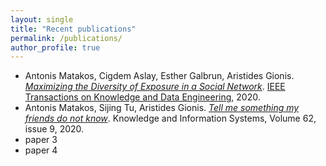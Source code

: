 ```yaml
---
layout: single
title: "Recent publications"
permalink: /publications/
author_profile: true
---
```


- Antonis Matakos, Cigdem Aslay, Esther Galbrun, Aristides Gionis. [*Maximizing the Diversity of Exposure in a Social Network*](/papers/matakos2020maximizng.pdf). [IEEE Transactions on Knowledge and Data Engineering](https://ieeexplore.ieee.org/abstract/document/9262054), 2020.
- Antonis Matakos, Sijing Tu, Aristides Gionis. [*Tell me something my friends do not know*](https://link.springer.com/content/pdf/10.1007%2Fs10115-020-01456-1.pdf). Knowledge and Information Systems, Volume 62, issue 9, 2020.
- paper 3
- paper 4
